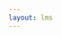 ```yaml
---
layout: lms
---
```


<script>

firebase.auth().onAuthStateChanged(function(user) {
    authUser(user);
    createMenu();
    createProfile();
    createResults();
    createEvals();
    readUser(user.uid);
});

</script>